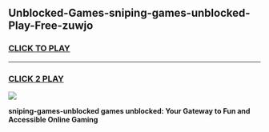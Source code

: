 
## Unblocked-Games-sniping-games-unblocked-Play-Free-zuwjo
<h3>
<a href="https://premium76.site?title=sniping-games-unblocked&ref=23A">CLICK TO PLAY</a></h3>
<hr>

<h3>
<a href="https://premium76.site?title=sniping-games-unblocked&ref=23A">CLICK 2 PLAY</a>
  
</h3>

<a href="https://premium76.site?title=sniping-games-unblocked&ref=23A"><img src="https://clearcache.store/games.png"></a>


**sniping-games-unblocked games unblocked: Your Gateway to Fun and Accessible Online Gaming**
